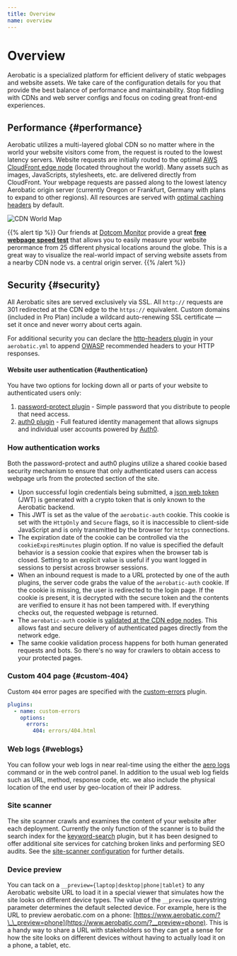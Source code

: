 ```yaml
---
title: Overview
name: overview
---
```


# Overview

Aerobatic is a specialized platform for efficient delivery of static webpages and website assets. We take care of the configuration details for you that provide the best balance of performance and maintainability. Stop fiddling with CDNs and web server configs and focus on coding great front-end experiences.

## Performance {#performance}

Aerobatic utilizes a multi-layered global CDN so no matter where in the world your website visitors come from, the request is routed to the lowest latency servers. Website requests are initially routed to the optimal [AWS CloudFront edge node](https://aws.amazon.com/cloudfront/details/) (located throughout the world). Many assets such as images, JavaScripts, stylesheets, etc. are delivered directly from CloudFront. Your webpage requests are passed along to the lowest latency Aerobatic origin server (currently Oregon or Frankfurt, Germany with plans to expand to other regions). All resources are served with [optimal caching headers](/docs/static-serving#cache-headers) by default.

![CDN World Map](https://www.aerobatic.com/media/docs/cdn-world-map.png)

{{% alert tip %}}
Our friends at [Dotcom Monitor](https://www.dotcom-tools.com/) provide a great [**free webpage speed test**](https://www.dotcom-tools.com/website-speed-test.aspx) that allows you to easily measure your website perormance from 25 different physical locations around the globe. This is a great way to visualize the real-world impact of serving website assets from a nearby CDN node vs. a central origin server.
{{% /alert %}}

## Security {#security}

All Aerobatic sites are served exclusively via SSL. All `http://` requests are 301 redirected at the CDN edge to the `https://` equivalent. Custom domains (included in Pro Plan) include a wildcard auto-renewing SSL certificate &mdash; set it once and never worry about certs again.

For additional security you can declare the [http-headers plugin](/docs/plugins/http-headers/#security-headers) in your `aerobatic.yml` to append [OWASP](https://www.owasp.org/index.php/Main_Page) recommended headers to your HTTP responses.

#### Website user authentication {#authentication}

You have two options for locking down all or parts of your website to authenticated users only:

1.  [password-protect plugin](/docs/plugins/password-protect) - Simple password that you distribute to people that need access.
2.  [auth0 plugin](/docs/plugins/auth0) - Full featured identity management that allows signups and individual user accounts powered by [Auth0](https://auth0.com).

### How authentication works

Both the password-protect and auth0 plugins utilize a shared cookie based security mechanism to ensure that only authenticated users can access webpage urls from the protected section of the site.

* Upon successful login credentials being submitted, a [json web token](https://jwt.io/) (JWT) is generated with a crypto token that is only known to the Aerobatic backend.
* This JWT is set as the value of the `aerobatic-auth` cookie. This cookie is set with the `HttpOnly` and `Secure` flags, so it is inaccessible to client-side JavaScript and is only transmitted by the browser for `https` connections.
* The expiration date of the cookie can be controlled via the `cookieExpiresMinutes` plugin option. If no value is specified the default behavior is a session cookie that expires when the browser tab is closed. Setting to an explicit value is useful if you want logged in sessions to persist across browser sessions.
* When an inbound request is made to a URL protected by one of the auth plugins, the server code grabs the value of the `aerobatic-auth` cookie. If the cookie is missing, the user is redirected to the login page. If the cookie is present, it is decrypted with the secure token and the contents are verified to ensure it has not been tampered with. If everything checks out, the requested webpage is returned.
* The `aerobatic-auth` cookie is [validated at the CDN edge nodes](/blog/speed-boost-for-password-auth0-protected-sites/). This allows fast and secure delivery of authenticated pages directly from the network edge.
* The same cookie validation process happens for both human generated requests and bots. So there's no way for crawlers to obtain access to your protected pages.

### Custom 404 page {#custom-404}

Custom `404` error pages are specified with the [custom-errors](/docs/plugins/custom-errors/) plugin.

```yaml
plugins:
  - name: custom-errors
    options:
      errors:
        404: errors/404.html
```

### Web logs {#weblogs}

You can follow your web logs in near real-time using the either the [aero logs](/docs/cli/#logs) command or in the web control panel. In addition to the usual web log fields such as URL, method, response code, etc. we also include the physical location of the end user by geo-location of their IP address.

### Site scanner

The site scanner crawls and examines the content of your website after each deployment. Currently the only function of the scanner is to build the search index for the [keyword-search](/docs/plugins/keyword-search) plugin, but it has been designed to offer additional site services for catching broken links and performing SEO audits. See the [site-scanner configuration](/docs/configuration/#site-scanner) for further details.

### Device preview

You can tack on a `__preview={laptop|desktop|phone|tablet}` to any Aerobatic website URL to load it in a special viewer that simulates how the site looks on different device types. The value of the `__preview` querystring parameter determines the default selected device. For example, here is the URL to preview aerobatic.com on a phone: [https://www.aerobatic.com/?\_\_preview=phone](https://www.aerobatic.com/?__preview=phone). This is a handy way to share a URL with stakeholders so they can get a sense for how the site looks on different devices without having to actually load it on a phone, a tablet, etc.
